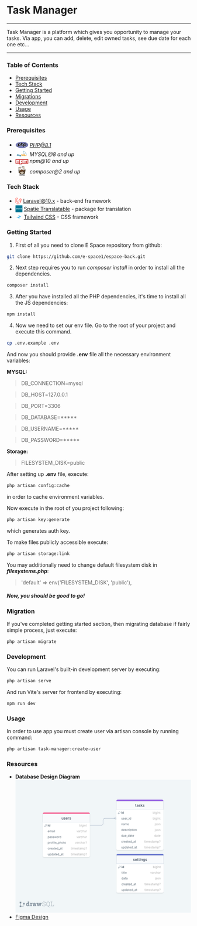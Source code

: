 # Task Manager

---
Task Manager is a platform which gives you opportunity to manage your tasks. Via app, you can add, delete, edit owned tasks, see due date for each one etc...

---
### Table of Contents
* [Prerequisites](#prerequisites)
* [Tech Stack](#tech-stack)
* [Getting Started](#getting-started)
* [Migrations](#migration)
* [Development](#development)
* [Usage](#usage)
* [Resources](#resources)

### Prerequisites
* <img src="readme/assets/php.svg" width="35" style="position: relative; top: 4px" /> *PHP@8.1*
* <img src="readme/assets/mysql.png" width="35" style="position: relative; top: 4px" /> *MYSQL@8 and up*
* <img src="readme/assets/npm.png" width="35" style="position: relative; top: 4px" /> *npm@10 and up*
* <img src="readme/assets/composer.png" width="35" style="position: relative; top: 6px" /> *composer@2 and up*

### Tech Stack
* <img src="readme/assets/laravel.png" height="18" style="position: relative; top: 4px" /> [Laravel@10.x](https://laravel.com/docs/10.x) - back-end framework
* <img src="readme/assets/spatie.png" height="19" style="position: relative; top: 4px" /> [Spatie Translatable](https://github.com/spatie/laravel-translatable) - package for translation
* <img src="readme/assets/tailwindcss.png" height="19" style="position: relative; top: 4px" /> [Tailwind CSS](https://github.com/tailwindlabs/tailwindcss) - CSS framework

### Getting Started
1. First of all you need to clone E Space repository from github:
```sh
git clone https://github.com/e-space1/espace-back.git
```

2. Next step requires you to run *composer install* in order to install all the dependencies.
```sh
composer install
```

3. After you have installed all the PHP dependencies, it's time to install all the JS dependencies:
```sh
npm install
```

4. Now we need to set our env file. Go to the root of your project and execute this command.
```sh
cp .env.example .env
```
And now you should provide **.env** file all the necessary environment variables:

**MYSQL:**
>DB_CONNECTION=mysql

>DB_HOST=127.0.0.1

>DB_PORT=3306

>DB_DATABASE=*****

>DB_USERNAME=*****

>DB_PASSWORD=*****

**Storage:**
>FILESYSTEM_DISK=public

After setting up **.env** file, execute:
```sh
php artisan config:cache
```
in order to cache environment variables.

Now execute in the root of you project following:
```sh
php artisan key:generate
```
which generates auth key.

To make files publicly accessible execute:
```sh
php artisan storage:link
```
You may additionally need to change default filesystem disk in ***filesystems.php***:
>'default' => env('FILESYSTEM_DISK', 'public'),

##### Now, you should be good to go!

### Migration
If you've completed getting started section, then migrating database if fairly simple process, just execute:
```sh
php artisan migrate
```

### Development
You can run Laravel's built-in development server by executing:
```sh
php artisan serve
```

And run Vite's server for frontend by executing:
```sh
npm run dev
```

### Usage
In order to use app you must create user via artisan console by running command:
```sh 
php artisan task-manager:create-user
```

### Resources
* **Database Design Diagram** <img src="readme/assets/drawSQL.png">
* [Figma Design](https://www.figma.com/file/HkL8NHL7914PBgdYb6D3zN/Laravel-Dev?type=design&node-id=0-1&mode=design&t=PcfFZjW8iAKz044P-0)
